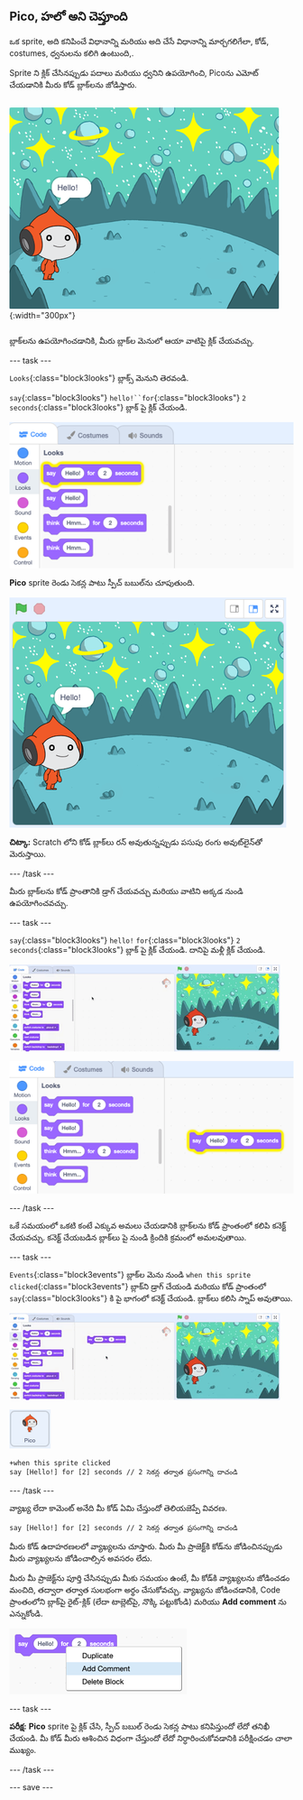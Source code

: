 ## Pico, హలో అని చెప్తూంది

<div style="display: flex; flex-wrap: wrap">
<div style="flex-basis: 200px; flex-grow: 1; margin-right: 15px;">
ఒక sprite, అది కనిపించే విధానాన్ని మరియు అది చేసే విధానాన్ని మార్చగలిగేలా, కోడ్, costumes, ధ్వనులను కలిగి ఉంటుంది,. 
  
Sprite ని క్లిక్ చేసినప్పుడు పదాలు మరియు ధ్వనిని ఉపయోగించి, Picoను ఎమోట్ చేయడానికి మీరు కోడ్ బ్లాక్‌లను జోడిస్తారు.
</div>
<div>

![Pico Sprite చెప్తోంది, "Hello!"](images/pico-step2.png){:width="300px"}

</div>
</div>

బ్లాక్‌లను ఉపయోగించడానికి, మీరు బ్లాక్‌ల మెనులో ఆయా వాటిపై క్లిక్ చేయవచ్చు.

--- task ---

`Looks`{:class="block3looks"} బ్లాక్స్ మెనుని తెరవండి.

`say`{:class="block3looks"} `hello!``for`{:class="block3looks"} `2` `seconds`{:class="block3looks"} బ్లాక్ పై క్లిక్ చేయండి.

!['హలో చెప్పండి! పసుపు రంగు ఔట్ లైన్ తో 2 సెకన్ల పాటు బ్లాక్ మెరుస్తూ ఉంటుంది.](images/pico-say-hello-blocks-menu.png)

**Pico** sprite రెండు సెకన్ల పాటు స్పీచ్ బబుల్‌ను చూపుతుంది.

![స్పీచ్ బబుల్ లో "Hello!" తో Pico sprite.](images/pico-say-hello-stage.png)

**చిట్కా:** Scratch లోని కోడ్ బ్లాక్‌లు రన్ అవుతున్నప్పుడు పసుపు రంగు అవుట్‌లైన్‌తో మెరుస్తాయి.

--- /task ---

మీరు బ్లాక్‌లను కోడ్ ప్రాంతానికి డ్రాగ్ చేయవచ్చు మరియు వాటిని అక్కడ నుండి ఉపయోగించవచ్చు.

--- task ---

`say`{:class="block3looks"} `hello!` `for`{:class="block3looks"} `2` `seconds`{:class="block3looks"} బ్లాక్ పై క్లిక్ చేయండి. దానిపై మళ్లీ క్లిక్ చేయండి.

!['say' బ్లాక్‌ని Code ప్రాంతానికి డ్రాగ్ చేసి, దాన్ని అమలు చేయడానికి దానిపై క్లిక్ చేయండి.](images/pico-drag-say.gif)

!['say' బ్లాక్ Code ప్రాంతానికి లాగబడింది. పసుపు రంగు ఔట్ లైన్ తో సెకన్ల పాటు బ్లాక్ మెరుస్తూ ఉంటుంది.](images/pico-drag-say.png)

--- /task ---

ఒకే సమయంలో ఒకటి కంటే ఎక్కువ అమలు చేయడానికి బ్లాక్‌లను కోడ్ ప్రాంతంలో కలిపి కనెక్ట్ చేయవచ్చు. కనెక్ట్ చేయబడిన బ్లాక్‌లు పై నుండి క్రిందికి క్రమంలో అమలవుతాయి.

--- task ---

`Events`{:class="block3events"} బ్లాక్‌ల మెను నుండి `when this sprite clicked`{:class="block3events"} బ్లాక్‌ని డ్రాగ్ చేయండి మరియు కోడ్ ప్రాంతంలో `say`{:class="block3looks"} కి పై భాగంలో కనెక్ట్ చేయండి. బ్లాక్‌లు కలిసి స్నాప్ అవుతాయి.

![బ్లాక్‌ల యానిమేషన్ కలిసి స్నాప్ అవుతోంది. Pico పై క్లిక్ చేసినప్పుడు, అది రెండు సెకన్లకు, "హలో!" చెప్తుంది.](images/pico-snap-together.gif)

![Pico sprite.](images/pico-sprite.png)

```blocks3
+when this sprite clicked
say [Hello!] for [2] seconds // 2 సెకన్ల తర్వాత ప్రసంగాన్ని దాచండి
```

--- /task ---

వ్యాఖ్య లేదా కామెంట్ అనేది మీ కోడ్ ఏమి చేస్తుందో తెలియజెప్పే వివరణ.

```blocks3
say [Hello!] for [2] seconds // 2 సెకన్ల తర్వాత ప్రసంగాన్ని దాచండి
```
మీరు కోడ్ ఉదాహరణలలో వ్యాఖ్యలను చూస్తారు. మీరు మీ ప్రాజెక్ట్‌కి కోడ్‌ను జోడించినప్పుడు మీరు వ్యాఖ్యలను జోడించాల్సిన అవసరం లేదు.

మీరు మీ ప్రాజెక్ట్‌ను పూర్తి చేసినప్పుడు మీకు సమయం ఉంటే, మీ కోడ్‌కి వ్యాఖ్యలను జోడించడం మంచిది, తద్వారా తర్వాత సులభంగా అర్థం చేసుకోవచ్చు. వ్యాఖ్యను జోడించడానికి, Code ప్రాంతంలోని బ్లాక్‌పై రైట్-క్లిక్ (లేదా టాబ్లెట్‌పై, నొక్కి పట్టుకోండి) మరియు **Add comment** ను ఎన్నుకోండి.

![మీరు బ్లాక్‌పై రైట్-క్లిక్ చేసినప్పుడు కనిపించే పాప్-అప్ మెను. 'Add Comment' ఎంపిక చేయబడింది.](images/add-comment.png)

--- task ---

**పరీక్ష:** **Pico** sprite పై క్లిక్ చేసి, స్పీచ్ బబుల్ రెండు సెకన్ల పాటు కనిపిస్తుందో లేదో తనిఖీ చేయండి. మీ కోడ్ మీరు ఆశించిన విధంగా చేస్తుందో లేదో నిర్ధారించుకోవడానికి పరీక్షించడం చాలా ముఖ్యం.

--- /task ---

--- save ---

